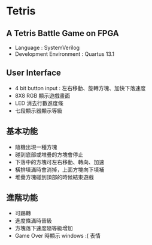 # Tetris 
## A Tetris Battle Game on FPGA
- Language : SystemVerilog
- Development Environment : Quartus 13.1

## User Interface
- 4 bit button input : 左右移動、旋轉方塊、加快下落速度
- 8X8 RGB 顯示遊戲畫面
- LED 消去行數進度條
- 七段顯示器顯示等級

## 基本功能
- 隨機出現一種方塊
- 碰到底部或堆疊的方塊會停止 
- 下落中的方塊可左右移動、轉向、加速 
- 橫排填滿時會消掉，上面方塊向下填補 
- 堆疊方塊碰到頂部的時候結束遊戲

## 進階功能
- 可踢轉
- 進度條滿時晉級
- 方塊落下速度隨等級增加
- Game Over 時顯示 windows :( 表情
